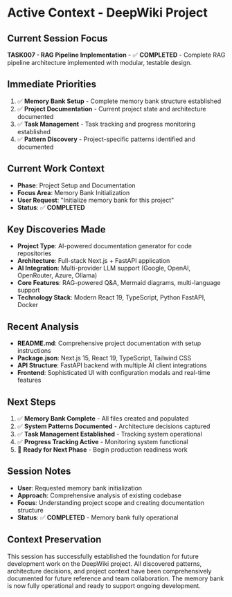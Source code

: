 # Active Context - DeepWiki Project

## Current Session Focus
**TASK007 - RAG Pipeline Implementation** - ✅ **COMPLETED** - Complete RAG pipeline architecture implemented with modular, testable design.

## Immediate Priorities
1. ✅ **Memory Bank Setup** - Complete memory bank structure established
2. ✅ **Project Documentation** - Current project state and architecture documented
3. ✅ **Task Management** - Task tracking and progress monitoring established
4. ✅ **Pattern Discovery** - Project-specific patterns identified and documented

## Current Work Context
- **Phase**: Project Setup and Documentation
- **Focus Area**: Memory Bank Initialization
- **User Request**: "Initialize memory bank for this project"
- **Status**: ✅ **COMPLETED**

## Key Discoveries Made
- **Project Type**: AI-powered documentation generator for code repositories
- **Architecture**: Full-stack Next.js + FastAPI application
- **AI Integration**: Multi-provider LLM support (Google, OpenAI, OpenRouter, Azure, Ollama)
- **Core Features**: RAG-powered Q&A, Mermaid diagrams, multi-language support
- **Technology Stack**: Modern React 19, TypeScript, Python FastAPI, Docker

## Recent Analysis
- **README.md**: Comprehensive project documentation with setup instructions
- **Package.json**: Next.js 15, React 19, TypeScript, Tailwind CSS
- **API Structure**: FastAPI backend with multiple AI client integrations
- **Frontend**: Sophisticated UI with configuration modals and real-time features

## Next Steps
1. ✅ **Memory Bank Complete** - All files created and populated
2. ✅ **System Patterns Documented** - Architecture decisions captured
3. ✅ **Task Management Established** - Tracking system operational
4. ✅ **Progress Tracking Active** - Monitoring system functional
5. 🎯 **Ready for Next Phase** - Begin production readiness work

## Session Notes
- **User**: Requested memory bank initialization
- **Approach**: Comprehensive analysis of existing codebase
- **Focus**: Understanding project scope and creating documentation structure
- **Status**: ✅ **COMPLETED** - Memory bank fully operational

## Context Preservation
This session has successfully established the foundation for future development work on the DeepWiki project. All discovered patterns, architecture decisions, and project context have been comprehensively documented for future reference and team collaboration. The memory bank is now fully operational and ready to support ongoing development.
